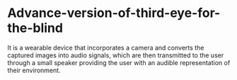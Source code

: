 # Advance-version-of-third-eye-for-the-blind
It is a wearable device that incorporates a camera and converts the captured images into audio signals, which are then transmitted to the user through a small speaker providing the user with an audible representation of their environment.
